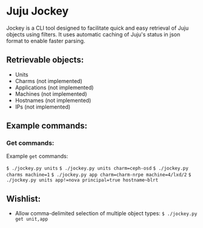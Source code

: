 # Juju Jockey 

Jockey is a CLI tool designed to facilitate quick and easy retrieval of Juju objects using filters.  It uses automatic caching of Juju's status in json format to enable faster parsing.  

## Retrievable objects:

* Units
* Charms       (not implemented)
* Applications (not implemented)
* Machines     (not implemented)
* Hostnames    (not implemented)
* IPs          (not implemented)

## Example commands:

### Get commands:

Example `get` commands:

`$ ./jockey.py units`
`$ ./jockey.py units charm=ceph-osd`
`$ ./jockey.py charms machine=1`
`$ ./jockey.py app charm=charm-nrpe machine=4/lxd/2`
`$ ./jockey.py units app!=nova principal=true hostname~blrt`

## Wishlist:

* Allow comma-delimited selection of multiple object types:
    `$ ./jockey.py get unit,app`
